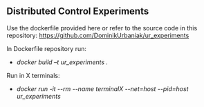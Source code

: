## Distributed Control Experiments

Use the dockerfile provided here or refer to the source code in this repository: https://github.com/DominikUrbaniak/ur_experiments

In Dockerfile repository run:
- *docker build –t ur_experiments .*

Run in X terminals:
- *docker run -it --rm --name terminalX --net=host --pid=host ur_experiments*
